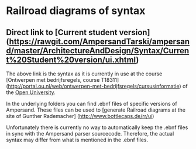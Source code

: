 Railroad diagrams of syntax
===========================

Direct link to [Current student version] (https://rawgit.com/AmpersandTarski/ampersand/master/ArchitectureAndDesign/Syntax/Current%20Student%20version/ui.xhtml)
------------------------------------------
The above link is the syntax as it is currently in use at the course [Ontwerpen met bedrijfsregels, course T18311] (http://portal.ou.nl/web/ontwerpen-met-bedrijfsregels/cursusinformatie) of the [Open University](http://www.ou.nl/). 

In the underlying folders you can find .ebnf files of specific versions of Ampersand. These files can be used to [generate Railroad diagrams at the site of Gunther Rademacher] (http://www.bottlecaps.de/rr/ui)

Unfortunately there is currently no way to automatically keep the .ebnf files in sync with the Ampersand parser sourcecode. Therefore, the actual syntax may differ from what is mentioned in the .ebnf files.
